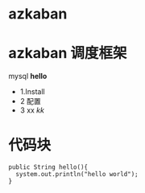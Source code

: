 # azkaban
azkaban 调度框架
===
mysql **hello**
* 1.Install
* 2 配置
* 3 xx *kk*

# 代码块

```
public String hello(){
  system.out.println("hello world");
}
```
